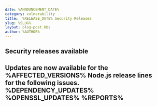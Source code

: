 ```yaml
---
date: %ANNOUNCEMENT_DATE%
category: vulnerability
title:  %RELEASE_DATE% Security Releases
slug: %SLUG%
layout: blog-post.hbs
author: %AUTHOR%
---
```


## Security releases available

Updates are now available for the %AFFECTED_VERSIONS% Node.js release lines for the
following issues.
%DEPENDENCY_UPDATES%
%OPENSSL_UPDATES%
%REPORTS%
---

